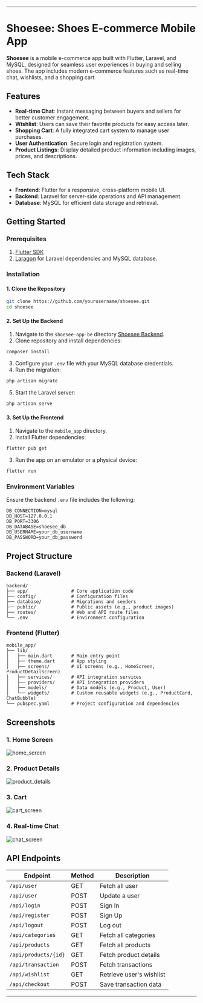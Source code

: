 
---

# Shoesee: Shoes E-commerce Mobile App

**Shoesee** is a mobile e-commerce app built with Flutter, Laravel, and MySQL, designed for seamless user experiences in buying and selling shoes. The app includes modern e-commerce features such as real-time chat, wishlists, and a shopping cart.

## Features

- **Real-time Chat**: Instant messaging between buyers and sellers for better customer engagement.
- **Wishlist**: Users can save their favorite products for easy access later.
- **Shopping Cart**: A fully integrated cart system to manage user purchases.
- **User Authentication**: Secure login and registration system.
- **Product Listings**: Display detailed product information including images, prices, and descriptions.

## Tech Stack

- **Frontend**: Flutter for a responsive, cross-platform mobile UI.
- **Backend**: Laravel for server-side operations and API management.
- **Database**: MySQL for efficient data storage and retrieval.

## Getting Started

### Prerequisites

1. [Flutter SDK](https://flutter.dev/docs/get-started/install)
2. [Laragon](https://laragon.org/docs/install) for Laravel dependencies and MySQL database.

### Installation

#### 1. Clone the Repository

```bash
git clone https://github.com/yourusername/shoesee.git
cd shoesee
```

#### 2. Set Up the Backend

1. Navigate to the `shoesee-app-be` directory [Shoesee Backend](https://github.com/dzakyadlh/shoesee-app-be).
2. Clone repository and install dependencies:

```bash
composer install
```

3. Configure your `.env` file with your MySQL database credentials.
4. Run the migration:

```bash
php artisan migrate
```

5. Start the Laravel server:

```bash
php artisan serve
```

#### 3. Set Up the Frontend

1. Navigate to the `mobile_app` directory.
2. Install Flutter dependencies:

```bash
flutter pub get
```

3. Run the app on an emulator or a physical device:

```bash
flutter run
```

### Environment Variables

Ensure the backend `.env` file includes the following:

```plaintext
DB_CONNECTION=mysql
DB_HOST=127.0.0.1
DB_PORT=3306
DB_DATABASE=shoesee_db
DB_USERNAME=your_db_username
DB_PASSWORD=your_db_password
```

## Project Structure

### Backend (Laravel)

```plaintext
backend/
├── app/                # Core application code
├── config/             # Configuration files
├── database/           # Migrations and seeders
├── public/             # Public assets (e.g., product images)
├── routes/             # Web and API route files
└── .env                # Environment configuration
```

### Frontend (Flutter)

```plaintext
mobile_app/
├── lib/
│   ├── main.dart       # Main entry point
│   ├── theme.dart      # App styling
│   ├── screens/        # UI screens (e.g., HomeScreen, ProductDetailScreen)
│   ├── services/       # API integration services
│   ├── providers/      # API integration providers
│   ├── models/         # Data models (e.g., Product, User)
│   └── widgets/        # Custom reusable widgets (e.g., ProductCard, ChatBubble)
└── pubspec.yaml        # Project configuration and dependencies
```

## Screenshots

### 1. **Home Screen**

![home_screen](assets/screenshots/home_screen.png)

### 2. **Product Details**

![product_details](assets/screenshots/product_details.png)

### 3. **Cart**

![cart_screen](assets/screenshots/cart_screen.png)

### 4. **Real-time Chat**

![chat_screen](assets/screenshots/chat_screen.png)

## API Endpoints

| Endpoint              | Method | Description                 |
|-----------------------|--------|-----------------------------|
| `/api/user`           | GET    | Fetch all user              |
| `/api/user`           | POST   | Update a user               |
| `/api/login`          | POST   | Sign In                     |
| `/api/register`       | POST   | Sign Up                     |
| `/api/logout`         | POST   | Log out                     |
| `/api/categories`     | GET    | Fetch all categories        |
| `/api/products`       | GET    | Fetch all products          |
| `/api/products/{id}`  | GET    | Fetch product details       |
| `/api/transaction`    | POST   | Fetch transactions          |
| `/api/wishlist`       | GET    | Retrieve user's wishlist    |
| `/api/checkout`       | POST   | Save transaction data       |

---
